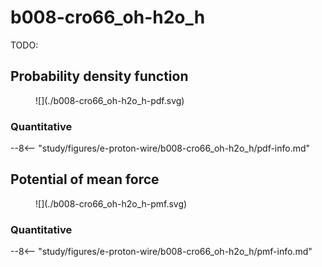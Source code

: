 # b008-cro66_oh-h2o_h

TODO:

## Probability density function

<figure markdown>
![](./b008-cro66_oh-h2o_h-pdf.svg)
</figure>

### Quantitative

--8<-- "study/figures/e-proton-wire/b008-cro66_oh-h2o_h/pdf-info.md"

## Potential of mean force

<figure markdown>
![](./b008-cro66_oh-h2o_h-pmf.svg)
</figure>

### Quantitative

--8<-- "study/figures/e-proton-wire/b008-cro66_oh-h2o_h/pmf-info.md"
